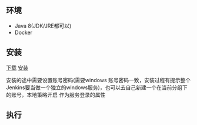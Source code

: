 ## 环境
- Java 8(JDK/JRE都可以)
- Docker

## 安装
[下载](https://www.jenkins.io/download/#downloading-jenkins)
[安装](https://www.jenkins.io/doc/book/installing)

安装的途中需要设置账号密码(需要windows 账号密码一致，安装过程有提示整个Jenkins要当做一个独立的windows服务)，也可以去自己新建一个在当前分组下的账号，本地策略开启 作为服务登录的属性

## 执行

